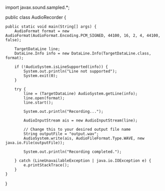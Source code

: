 
import javax.sound.sampled.*;

public class AudioRecorder {

    public static void main(String[] args) {
        AudioFormat format = new AudioFormat(AudioFormat.Encoding.PCM_SIGNED, 44100, 16, 2, 4, 44100, false);

        TargetDataLine line;
        DataLine.Info info = new DataLine.Info(TargetDataLine.class, format);

        if (!AudioSystem.isLineSupported(info)) {
            System.out.println("Line not supported");
            System.exit(0);
        }

        try {
            line = (TargetDataLine) AudioSystem.getLine(info);
            line.open(format);
            line.start();

            System.out.println("Recording...");

            AudioInputStream ais = new AudioInputStream(line);

            // Change this to your desired output file name
            String outputFile = "output.wav";
            AudioSystem.write(ais, AudioFileFormat.Type.WAVE, new java.io.File(outputFile));

            System.out.println("Recording completed.");

        } catch (LineUnavailableException | java.io.IOException e) {
            e.printStackTrace();
        }
    }
}
